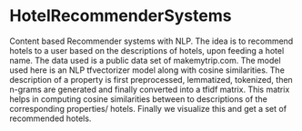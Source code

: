 # HotelRecommenderSystems
Content based Recommender systems with NLP. The idea is to recommend hotels to a user based on the descriptions of hotels, upon feeding a hotel name.
The data used is a public data set of makemytrip.com. The model used here is an NLP tfvectorizer model along with cosine similarities.
The description of a property is first preprocessed, lemmatized, tokenized, then n-grams are generated and finally converted into a tfidf matrix.
This matrix helps in computing cosine similarities between to descriptions of the corresponding properties/ hotels.
Finally we visualize this and get a set of recommended hotels.

